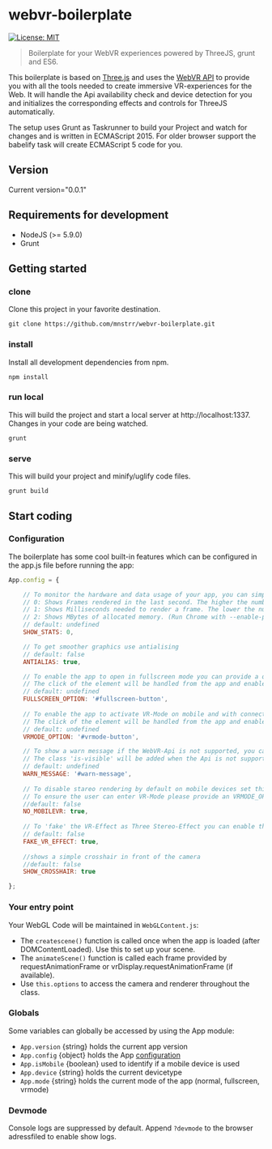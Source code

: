 webvr-boilerplate
========

[![License: MIT](https://img.shields.io/badge/License-MIT-yellow.svg)](https://opensource.org/licenses/MIT)

> Boilerplate for your WebVR experiences powered by ThreeJS, grunt and ES6.

This boilerplate is based on [Three.js](https://github.com/mrdoob/three.js/) and uses the  [WebVR API](https://developer.mozilla.org/de/docs/Web/API/WebVR_API) to provide you with all the tools needed to create immersive VR-experiences for the Web. It will handle the Api availability check and device detection for you and initializes the corresponding effects and controls for ThreeJS automatically.

The setup uses Grunt as Taskrunner to build your Project and watch for changes and is written in ECMAScript 2015. For older browser support the babelify task will create ECMAScript 5 code for you. 

## Version
Current version="0.0.1"

## Requirements for development

* NodeJS (>= 5.9.0)
* Grunt

## Getting started

### clone

Clone this project in your favorite destination.

```
git clone https://github.com/mnstrr/webvr-boilerplate.git
```

### install

Install all development dependencies from npm.

```
npm install
```

### run local

This will build the project and start a local server at http://localhost:1337. Changes in your code are being watched.

```
grunt
```

### serve

This will build your project and minify/uglify code files.

```
grunt build
```

## Start coding

### Configuration

The boilerplate has some cool built-in features which can be configured in the app.js file before running the app:

```javascript
App.config = {

    // To monitor the hardware and data usage of your app, you can simply show a stats monitor.
    // 0: Shows Frames rendered in the last second. The higher the number the better.
    // 1: Shows Milliseconds needed to render a frame. The lower the number the better.
    // 2: Shows MBytes of allocated memory. (Run Chrome with --enable-precise-memory-info)
    // default: undefined
    SHOW_STATS: 0, 

    // To get smoother graphics use antialising
    // default: false
    ANTIALIAS: true, 

    // To enable the app to open in fullscreen mode you can provide a queryselector to your button.
    // The click of the element will be handled from the app and enable Fullscreen
    // default: undefined
    FULLSCREEN_OPTION: '#fullscreen-button', 
    
    // To enable the app to activate VR-Mode on mobile and with connected VR-Devices, you can provide a queryselector to your button.
    // The click of the element will be handled from the app and enable VR-mode
    // default: undefined
    VRMODE_OPTION: '#vrmode-button',

    // To show a warn message if the WebVR-Api is not supported, you can provide a queryselector to your message.
    // The class 'is-visible' will be added when the Api is not supported.
    // default: undefined
    WARN_MESSAGE: '#warn-message',
    
    // To disable stareo rendering by default on mobile devices set this to true. 
    // To ensure the user can enter VR-Mode please provide an VRMODE_OPTION
    //default: false
    NO_MOBILEVR: true,
    
    // To 'fake' the VR-Effect as Three Stereo-Effect you can enable this option.
    // default: false
    FAKE_VR_EFFECT: true, 
    
    //shows a simple crosshair in front of the camera
    //default: false
    SHOW_CROSSHAIR: true

};
```


### Your entry point

Your WebGL Code will be maintained in ``WebGLContent.js``:

- The ``createscene()`` function is called once when the app is loaded (after DOMContentLoaded). Use this to set up your scene.
- The ``animateScene()`` function is called each frame provided by requestAnimationFrame or vrDisplay.requestAnimationFrame (if available).
- Use ``this.options`` to access the camera and renderer throughout the class.

### Globals

Some variables can globally be accessed by using the App module:

- ``App.version`` {string} holds the current app version 
- ``App.config`` {object} holds the App [configuration](#configuration)
- ``App.isMobile`` {boolean} used to identify if a mobile device is used
- ``App.device`` {string} holds the current devicetype
- ``App.mode`` {string} holds the current mode of the app (normal, fullscreen, vrmode)

### Devmode

Console logs are suppressed by default. Append ``?devmode`` to the browser adressfiled to enable show logs.